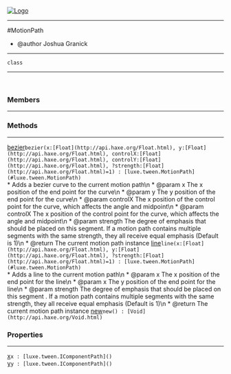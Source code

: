
[![Logo](../../../images/logo.png)](../../../api/index.html)

---



#MotionPath

* @author Joshua Granick

---

`class`
<span class="meta">

</span>


---

&nbsp;
&nbsp;

<h3>Members</h3> <hr/>

<h3>Methods</h3> <hr/><span class="method apipage">
            <a name="bezier"><a class="lift" href="#bezier">bezier</a></a><code class="signature apipage">bezier(x:<span>[Float](http://api.haxe.org/Float.html)</span>, y:<span>[Float](http://api.haxe.org/Float.html)</span>, controlX:<span>[Float](http://api.haxe.org/Float.html)</span>, controlY:<span>[Float](http://api.haxe.org/Float.html)</span>, ?strength:<span>[Float](http://api.haxe.org/Float.html)=1</span>) : [luxe.tween.MotionPath](#luxe.tween.MotionPath)</code><br/><span class="small_desc_flat">* Adds a bezier curve to the current motion path\n     * @param   x  The x position of the end point for the curve\n     * @param   y  The y position of the end point for the curve\n     * @param   controlX  The x position of the control point for the curve, which affects the angle and midpoint\n     * @param   controlX  The x position of the control point for the curve, which affects the angle and midpoint\n     * @param   strength  The degree of emphasis that should be placed on this segment. If a motion path contains multiple segments with the same strength, they all receive equal emphasis (Default is 1)\n     * @return  The current motion path instance</span>
        </span>
    <span class="method apipage">
            <a name="line"><a class="lift" href="#line">line</a></a><code class="signature apipage">line(x:<span>[Float](http://api.haxe.org/Float.html)</span>, y:<span>[Float](http://api.haxe.org/Float.html)</span>, ?strength:<span>[Float](http://api.haxe.org/Float.html)=1</span>) : [luxe.tween.MotionPath](#luxe.tween.MotionPath)</code><br/><span class="small_desc_flat">* Adds a line to the current motion path\n     * @param   x  The x position of the end point for the line\n     * @param   x  The y position of the end point for the line\n     * @param   strength  The degree of emphasis that should be placed on this segment . If a motion path contains multiple segments with the same strength, they all receive equal emphasis (Default is 1)\n     * @return  The current motion path instance</span>
        </span>
    <span class="method apipage">
            <a name="new"><a class="lift" href="#new">new</a></a><code class="signature apipage">new() : [Void](http://api.haxe.org/Void.html)</code><br/><span class="small_desc_flat"></span>
        </span>
    

<h3>Properties</h3> <hr/><span class="property apipage">
            <a name="x"><a class="lift" href="#x">x</a></a><code class="signature apipage">x : [luxe.tween.IComponentPath]()</code><br/><span class="small_desc_flat"></span>
        </span><span class="property apipage">
            <a name="y"><a class="lift" href="#y">y</a></a><code class="signature apipage">y : [luxe.tween.IComponentPath]()</code><br/><span class="small_desc_flat"></span>
        </span>

&nbsp;
&nbsp;
&nbsp;